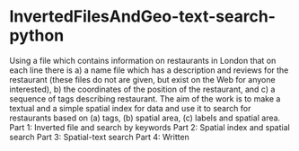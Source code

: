 # InvertedFilesAndGeo-text-search-python
Using a file which contains information on restaurants in London that on each line there is a) a name file which has a description and reviews for the restaurant (these files do not are given, but exist on the Web for anyone interested), b) the coordinates of the position of the restaurant, and c) a sequence of tags describing restaurant. The aim of the work is to make a textual and a simple spatial index for data and use it to search for restaurants based on (a) tags, (b) spatial area, (c) labels and spatial area. 
Part 1: Inverted file and search by keywords 
Part 2: Spatial index and spatial search 
Part 3: Spatial-text search
Part 4: Written
